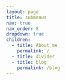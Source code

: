```yaml
---
layout: page
title: submenus
nav: true
nav_order: 8
dropdown: true
children:
  - title: About me
    permalink: /
  - title: divider
  - title: blog
    permalink: /blog
---
```

